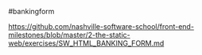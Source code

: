 #bankingform

https://github.com/nashville-software-school/front-end-milestones/blob/master/2-the-static-web/exercises/SW_HTML_BANKING_FORM.md